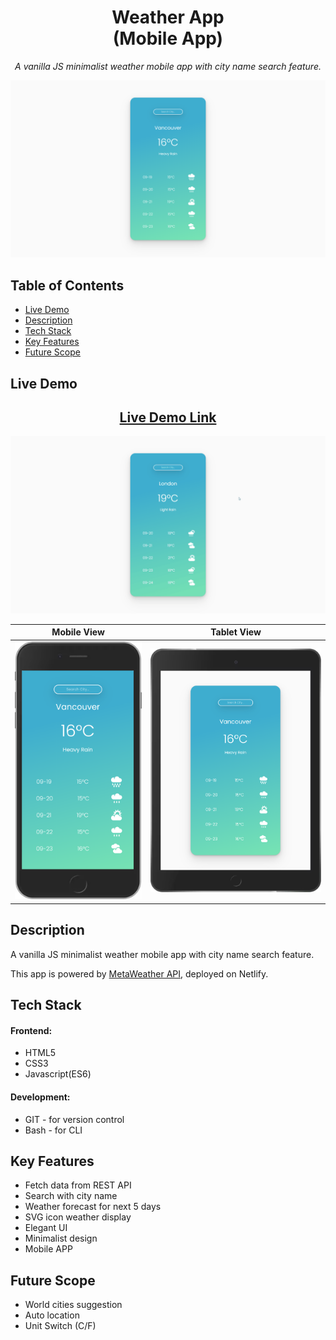 <h1 align="center"> Weather App <br> (Mobile App) </h1>

<p  align="center"><i>A vanilla JS minimalist weather mobile app with city name search feature.</i></p>

![App Preview](./readme_img/ll-weather-app.netlify.app_1080.png)

## Table of Contents

- [Live Demo](#live-demo)
- [Description](#description)
- [Tech Stack](#tech-stack)
- [Key Features](#key-features)
- [Future Scope](#future-scope)

## Live Demo

<h2 align="center"><a  href="https://ll-weather-app.netlify.app/">Live Demo Link</a></h2>

<img src="./readme_img/weather Animation.gif" alt="Animation GIF">

|                                            Mobile View                                            |                                     Tablet View                                      |
| :-----------------------------------------------------------------------------------------------: | :----------------------------------------------------------------------------------: |
| <img src="./readme_img/ll-weather-app.netlify.app_(iPhone 6_7_8 Plus).png" alt="App Mobile View"> | <img src="./readme_img/ll-weather-app.netlify.app_(iPad).png" alt="App Tablet View"> |

## Description

A vanilla JS minimalist weather mobile app with city name search feature.

This app is powered by [MetaWeather API](https://www.metaweather.com/), deployed on Netlify.

<!-- =============================================== -->

## Tech Stack

#### Frontend:

- HTML5
- CSS3
- Javascript(ES6)

#### Development:

- GIT - for version control
- Bash - for CLI
<!-- =============================================== -->

## Key Features

- Fetch data from REST API
- Search with city name
- Weather forecast for next 5 days
- SVG icon weather display
- Elegant UI
- Minimalist design
- Mobile APP

## Future Scope

- World cities suggestion
- Auto location
- Unit Switch (C/F)
